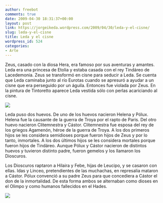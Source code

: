 ```yaml
---
author: freebot
comments: true
date: 2009-04-30 18:31:37+00:00
layout: post
link: https://jorgeikeda.wordpress.com/2009/04/30/leda-y-el-cisne/
slug: leda-y-el-cisne
title: Leda y el cisne
wordpress_id: 524
categories:
- Arte
---
```


Zeus, casado con la diosa Hera, era famoso por sus aventuras y amantes. Leda era una princesa de Etolia y estaba casada con el rey Tindáreo de Lacedemonia. Zeus se transformó en cisne para seducir a Leda. Se cuenta que Leda caminaba junto al río Eurotas cuando se apresuró a ayudar a un cisne que era perseguido por un águila. Entonces fue violada por Zeus. En la pintura de Tintoretto aparece Leda vestida sólo con perlas acariciando al cisne.

![](http://www.jorgeikeda.com/wp-content/uploads/2009/04/6552a8a4b4b1f17-1-300x225.jpg)

Leda puso dos huevos. De uno de los huevos nacieron Helena y Pólux. Helena fue la causante de la guerra de Troya por el rapto de Paris. Del otro huevo nacieron Clitemnestra y Cástor. Clitemnestra fue esposa del rey de los griegos Agamenón, héroe de la guerra de Troya. A los dos primeros hijos se les considera semidioses porque fueron hijos de Zeus y por lo tanto, inmortales. A los dos últimos hijos se les considera mortales porque fueron hijos de Tindáreo. Aunque Pólux y Cástor nacieron de distintos huevos y tuvieron distinto padre, fueron gemelos y los llamaron los Dioscuros.

Los Dioscuros raptaron a Hilaira y Febe, hijas de Leucipo, y se casaron con ellas. Idas y Linceo, pretendientes de las muchachas, en represalia mataron a Cástor. Pólux convenció a su padre Zeus para que concediera a Cástor el don de la inmortalidad. De esta forma ambos se alternaban como dioses en el Olimpo y como humanos fallecidos en el Hades.



![](http://upload.wikimedia.org/wikipedia/commons/thumb/9/95/Leda_and_the_Swan_1510-1515.jpg/250px-Leda_and_the_Swan_1510-1515.jpg)
